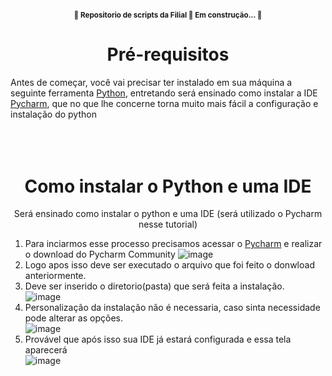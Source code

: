 <h4 align="center"> 
  <sup>
	🚧  Repositorio de scripts da Filial 🚀 Em construção...  🚧
  </sup>
</h4>

<h1 align="center">Pré-requisitos</h1>

Antes de começar, você vai precisar ter instalado em sua máquina a seguinte ferramenta [Python](www.python.org/downloads/), entretando será ensinado como instalar a IDE [Pycharm](https://www.jetbrains.com/pt-br/pycharm/download), que no que lhe concerne torna muito mais fácil a configuração e instalação do python 
<BR><BR><BR><BR>
<h1 align="center">Como instalar o Python e uma IDE</h1>
  <p align="center">Será ensinado como instalar o python e uma IDE (será utilizado o Pycharm nesse tutorial)<BR>  </p>

1. Para inciarmos esse processo precisamos acessar o [Pycharm](https://www.jetbrains.com/pt-br/pycharm/download) e realizar o download do Pycharm Community
    ![image](https://user-images.githubusercontent.com/91639503/225435645-3c6be63d-1a4b-494f-b68c-18821e359836.png)<BR>
2. Logo apos isso deve ser executado o arquivo que foi feito o donwload anteriormente.<BR>
3. Deve ser inserido o diretorio(pasta) que será feita a instalação.<BR>
    ![image](https://user-images.githubusercontent.com/91639503/225437056-d1d31947-76cf-44c9-8848-c0cdfb2cbb93.png)<BR>
4. Personalização da instalação não é necessaria, caso sinta necessidade pode alterar as opções.<BR>
    ![image](https://user-images.githubusercontent.com/91639503/225438554-2c1cc797-5c65-4b56-a304-5c6f9a31b250.png)<BR>
5. Provável que após isso sua IDE já estará configurada e essa tela aparecerá<BR>
![image](https://user-images.githubusercontent.com/91639503/225440053-2e8967bf-4f9b-4702-9304-0bc404f937e6.png)

